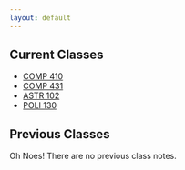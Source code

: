 ```yaml
---
layout: default
---
```

## Current Classes ##
- [COMP 410](/notes/comp410)
- [COMP 431](/notes/comp431)
- [ASTR 102](/notes/astr102)
- [POLI 130](/notes/poli130)

## Previous Classes ##
Oh Noes!  There are no previous class notes.
